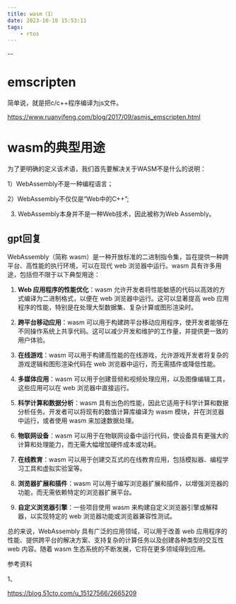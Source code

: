 ```yaml
---
title: wasm（1）
date: 2023-10-10 15:53:11
tags:
	- rtos
---
```


--

# emscripten

简单说，就是把c/c++程序编译为js文件。



https://www.ruanyifeng.com/blog/2017/09/asmjs_emscripten.html

# wasm的典型用途

为了更明确的定义该术语，我们首先要解决关于WASM不是什么的说明：



1）WebAssembly不是一种编程语言；

2）WebAssembly不仅仅是“Web中的C++”;

3)  WebAssembly本身并不是一种Web技术，因此被称为Web Assembly。



## gpt回复

WebAssembly（简称 wasm）是一种开放标准的二进制指令集，旨在提供一种跨平台、高性能的执行环境，可以在现代 web 浏览器中运行。wasm 具有许多用途，包括但不限于以下典型用途：

1. **Web 应用程序的性能优化**：wasm 允许开发者将性能敏感的代码以高效的方式编译为二进制格式，以便在 web 浏览器中运行。这可以显著提高 web 应用程序的性能，特别是在处理大型数据集、复杂计算或图形渲染时。

2. **跨平台移动应用**：wasm 可以用于构建跨平台移动应用程序，使开发者能够在不同操作系统上共享代码。这可以减少开发和维护的工作量，并提供更一致的用户体验。

3. **在线游戏**：wasm 可以用于构建高性能的在线游戏，允许游戏开发者将复杂的游戏逻辑和图形渲染代码在 web 浏览器中运行，而无需插件或降低性能。

4. **多媒体应用**：wasm 可以用于创建音频和视频处理应用，以及图像编辑工具，这些应用可以在 web 浏览器中直接运行。

5. **科学计算和数据分析**：wasm 具有出色的性能，因此它适用于科学计算和数据分析任务。开发者可以将现有的数值计算库编译为 wasm 模块，并在浏览器中运行，或者使用 wasm 来加速数据处理。

6. **物联网设备**：wasm 可以用于在物联网设备中运行代码，使设备具有更强大的计算和处理能力，而无需大幅增加硬件成本或功耗。

7. **在线教育**：wasm 可以用于创建交互式的在线教育应用，包括模拟器、编程学习工具和虚拟实验室等。

8. **浏览器扩展和插件**：wasm 可以用于编写浏览器扩展和插件，以增强浏览器的功能，而无需依赖特定的浏览器扩展平台。

9. **自定义浏览器引擎**：一些项目使用 wasm 来构建自定义浏览器引擎或解释器，以实现特定的 web 浏览器功能或浏览器兼容性测试。

总的来说，WebAssembly 具有广泛的应用领域，可以用于改善 web 应用程序的性能、提供跨平台的解决方案、支持复杂的计算任务以及创建各种类型的交互性 web 内容。随着 wasm 生态系统的不断发展，它将在更多领域得到应用。



参考资料

1、

https://blog.51cto.com/u_15127566/2665209